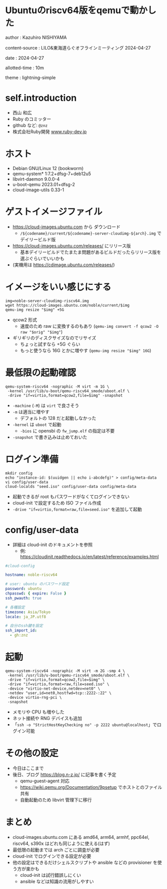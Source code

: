 # Ubuntuのriscv64版をqemuで動かした

author
:   Kazuhiro NISHIYAMA

content-source
:   LILO&東海道らぐオフラインミーティング 2024-04-27

date
:   2024-04-27

allotted-time
:   10m

theme
:   lightning-simple

# self.introduction

- 西山 和広
- Ruby のコミッター
- github など: `@znz`
- 株式会社Ruby開発 www.ruby-dev.jp

# ホスト

- Debian GNU/Linux 12 (bookworm)
- qemu-system* 1:7.2+dfsg-7+deb12u5
- libvirt-daemon 9.0.0-4
- u-boot-qemu 2023.01+dfsg-2
- cloud-image-utils 0.33-1

# ゲストイメージファイル

- <https://cloud-images.ubuntu.com> から ダウンロード
  - `/${codename}/current/${codename}-server-cloudimg-${arch}.img`
  でデイリービルド版
- <https://cloud-images.ubuntu.com/releases/> にリリース版
  - 基本デイリービルドでたまたま問題があるビルドだったらリリース版を選ぶぐらいでいいかも
- (実機用は <https://cdimage.ubuntu.com/releases/>)

# イメージをいい感じにする

```
img=noble-server-cloudimg-riscv64.img
wget https://cloud-images.ubuntu.com/noble/current/$img
qemu-img resize "$img" +5G
```

- qcow2 形式
  - 速度のため raw に変換するのもあり (`qemu-img convert -f qcow2 -O raw "$orig" "$img"`)
- ギリギリのディスクサイズなのでリサイズ
  - ちょっと試すなら +5G ぐらい
  - もっと使うなら 16G とかに増やす (`qemu-img resize "$img" 16G`)


# 最低限の起動確認

```
qemu-system-riscv64 -nographic -M virt -m 1G \
 -kernel /usr/lib/u-boot/qemu-riscv64_smode/uboot.elf \
 -drive "if=virtio,format=qcow2,file=$img" -snapshot
```

- `-machine` (`-M`) は `virt` で良さそう
- `-m` は適当に増やす
  - デフォルトの 128 だと起動しなかった
- `-kernel` は `uboot` で起動
  - `-bios` に opensbi の `fw_jump.elf` の指定は不要
- `-snapshot` で書き込みは止めておいた

# ログイン準備

```
mkdir config
echo "instance-id: $(uuidgen || echo i-abcdefg)" > config/meta-data
vi config/user-data
cloud-localds "seed.iso" config/user-data config/meta-data
```

- 起動できるが root もパスワードがなくてログインできない
- cloud-init で設定するため ISO ファイル作成
- `-drive "if=virtio,format=raw,file=seed.iso"` を追加して起動


# config/user-data

- 詳細は cloud-init のドキュメントを参照
  - 例: <https://cloudinit.readthedocs.io/en/latest/reference/examples.html>

```yaml
#cloud-config

hostname: noble-riscv64

# user: ubuntu のパスワード設定
password: ubuntu
chpasswd: { expire: False }
ssh_pwauth: true

# 各種設定
timezone: Asia/Tokyo
locale: ja_JP.utf8

# 自分のssh鍵を設定
ssh_import_id:
  - gh:znz
```

# 起動

```
qemu-system-riscv64 -nographic -M virt -m 2G -smp 4 \
 -kernel /usr/lib/u-boot/qemu-riscv64_smode/uboot.elf \
 -drive "if=virtio,format=qcow2,file=$img" \
 -drive "if=virtio,format=raw,file=seed.iso" \
 -device "virtio-net-device,netdev=net0" \
 -netdev "user,id=net0,hostfwd=tcp::2222-:22" \
 -device virtio-rng-pci \
 -snapshot
```

- メモリや CPU も増やした
- ネット接続や RNG デバイスも追加
- 「`ssh -o "StrictHostKeyChecking no" -p 2222 ubuntu@localhost`」でログイン可能

# その他の設定

- 今日はここまで
- 後日、ブログ <https://blog.n-z.jp/> に記事を書く予定
  - qemu-guest-agent 対応
  - <https://wiki.qemu.org/Documentation/9psetup> でホストとのファイル共有
  - 自動起動のため libvirt 管理下に移行

# まとめ

- cloud-images.ubuntu.com にある amd64, arm64, armhf, ppc64el, riscv64, s390x はどれも同じように使える(はず)
- 最低限の起動までは arch ごとに調査が必要
- cloud-init でログインできる設定が必要
- 他の設定はできるだけシェルスクリプトや ansible などの provisioner を使う方が楽かも
  - cloud-init は試行錯誤しにくい
  - ansible などは知識の流用がしやすい
